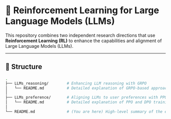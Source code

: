 # 🤖 Reinforcement Learning for Large Language Models (LLMs)

This repository combines two independent research directions that use **Reinforcement Learning (RL)** to enhance the capabilities and alignment of Large Language Models (LLMs).

---

## 🧠 Structure

```bash
.
├── LLMs_reasoning/        # Enhancing LLM reasoning with GRPO
│   └── README.md          # Detailed explanation of GRPO-based approach
│
├── LLMs_preference/       # Aligning LLMs to user preferences with PPO & DPO
│   └── README.md          # Detailed explanation of PPO and DPO training
│
└── README.md              # (You are here) High-level summary of the entire project
